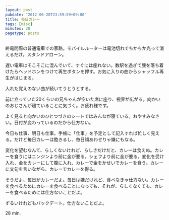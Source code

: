 ```yaml
---
layout: post
pubdate: "2012-06-20T23:59:59+09:00"
title: 毎日カレー
tags: [misc]
minutes: 28
pagetype: posts
---
```

終電間際の普通電車での家路。モバイルルーターは電池切れでちかちか光って消えるだけ。スタンドアローン。

遅い電車はそこそこに混んでいて、すぐには座れない。数駅を過ぎて腰を落ち着けたらヘッドホンをつけて再生ボタンを押す。お気に入りの曲からシャッフル再生がはじまる。

入れた覚えのない曲が続いてうとうとする。

前に立っていた20くらいの兄ちゃんが空いた席に座り、視界が広がる。向かいのおじさんが寝ていることに気づく。お疲れ様です。

よく見ると向かいのひとつづきのシートではみんなが寝ている。おやすみなさい。日付が変わっているのだから仕方ない。

今日も仕事、明日も仕事。手帳に「仕事」を予定として記入すれば忙しく見える。だけど毎日カレーは飽きるし、毎日顔あわせりゃ嫌にもなる。

変化を望むなんて、らしくないけれど、らしさだけだと、カレーは食えぬ。カレーを食うにはニンジンより前に金が要る。シェフより前に金が要る。変化を受け入れ、金をカレーにして腹に入れ、カレーで金をかせいでカレーを食う。カレーに文句を言いながら、カレーでカレーを得る。

そうだよ、毎日がカレーだよ。毎日は嫌だけれど、食べなきゃ仕方ない。カレーを食べるためにカレーを食べることになっても、それが、らしくなくても、カレーを食べるためには仕方ないことだよ。

ずるいけれどもバックデート。仕方ないことだよ。

28 min.
